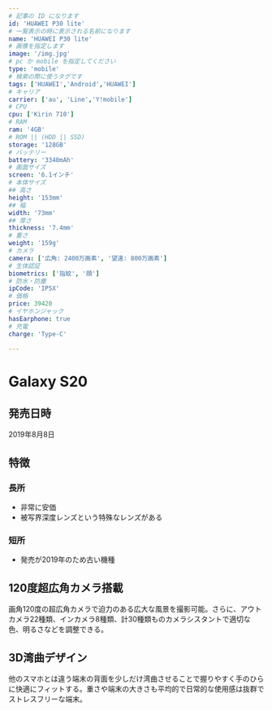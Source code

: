```yaml
---
# 記事の ID になります
id: 'HUAWEI P30 lite'
# 一覧表示の時に表示される名前になります
name: 'HUAWEI P30 lite'
# 画像を指定します
image: '/img.jpg'
# pc か mobile を指定してください
type: 'mobile'
# 検索の際に使うタグです
tags: ['HUAWEI','Android','HUAWEI']
# キャリア
carrier: ['au', 'Line','Y!mobile']
# CPU
cpu: ['Kirin 710']
# RAM
ram: '4GB'
# ROM || (HDD || SSD)
storage: '128GB'
# バッテリー
battery: '3340mAh'
# 画面サイズ
screen: '6.1インチ'
# 本体サイズ
## 高さ
height: '153mm'
## 幅
width: '73mm'
## 厚さ
thickness: '7.4mm'
# 重さ
weight: '159g'
# カメラ
camera: ['広角: 2400万画素', '望遠: 800万画素']
# 生体認証
biometrics: ['指紋', '顔']
# 防水・防塵
ipCode: 'IP5X'
# 価格
price: 39420
# イヤホンジャック
hasEarphone: true
# 充電
charge: 'Type-C'

---
```


# Galaxy S20

## 発売日時
2019年8月8日
  
## 特徴

### 長所
- 非常に安価
- 被写界深度レンズという特殊なレンズがある
### 短所
- 発売が2019年のため古い機種
  
## 120度超広角カメラ搭載

画角120度の超広角カメラで迫力のある広大な風景を撮影可能。さらに、アウトカメラ22種類、インカメラ8種類、計30種類ものカメラシスタントで適切な色、明るさなどを調整できる。

## 3D湾曲デザイン

他のスマホとは違う端末の背面を少しだけ湾曲させることで握りやすく手のひらに快適にフィットする。重さや端末の大きさも平均的で日常的な使用感は抜群でストレスフリーな端末。
